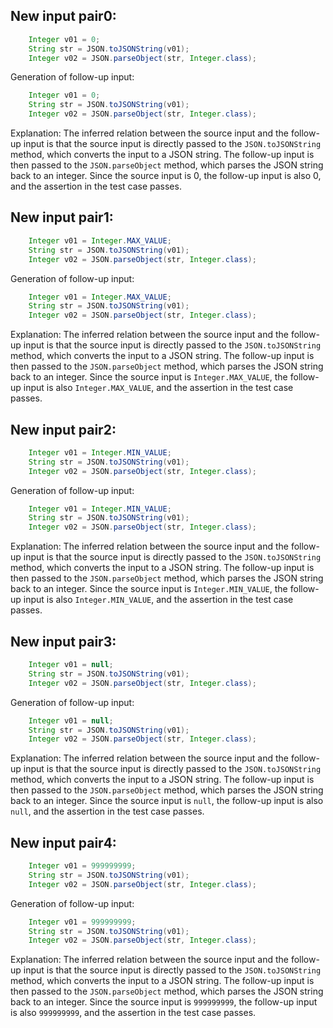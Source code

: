 ## New input pair0:
```java
    Integer v01 = 0;
    String str = JSON.toJSONString(v01);
    Integer v02 = JSON.parseObject(str, Integer.class);
```

Generation of follow-up input:
```java
    Integer v01 = 0;
    String str = JSON.toJSONString(v01);
    Integer v02 = JSON.parseObject(str, Integer.class);
```

Explanation:
The inferred relation between the source input and the follow-up input is that the source input is directly passed to the `JSON.toJSONString` method, which converts the input to a JSON string. The follow-up input is then passed to the `JSON.parseObject` method, which parses the JSON string back to an integer. Since the source input is 0, the follow-up input is also 0, and the assertion in the test case passes.

## New input pair1:
```java
    Integer v01 = Integer.MAX_VALUE;
    String str = JSON.toJSONString(v01);
    Integer v02 = JSON.parseObject(str, Integer.class);
```

Generation of follow-up input:
```java
    Integer v01 = Integer.MAX_VALUE;
    String str = JSON.toJSONString(v01);
    Integer v02 = JSON.parseObject(str, Integer.class);
```

Explanation:
The inferred relation between the source input and the follow-up input is that the source input is directly passed to the `JSON.toJSONString` method, which converts the input to a JSON string. The follow-up input is then passed to the `JSON.parseObject` method, which parses the JSON string back to an integer. Since the source input is `Integer.MAX_VALUE`, the follow-up input is also `Integer.MAX_VALUE`, and the assertion in the test case passes.

## New input pair2:
```java
    Integer v01 = Integer.MIN_VALUE;
    String str = JSON.toJSONString(v01);
    Integer v02 = JSON.parseObject(str, Integer.class);
```

Generation of follow-up input:
```java
    Integer v01 = Integer.MIN_VALUE;
    String str = JSON.toJSONString(v01);
    Integer v02 = JSON.parseObject(str, Integer.class);
```

Explanation:
The inferred relation between the source input and the follow-up input is that the source input is directly passed to the `JSON.toJSONString` method, which converts the input to a JSON string. The follow-up input is then passed to the `JSON.parseObject` method, which parses the JSON string back to an integer. Since the source input is `Integer.MIN_VALUE`, the follow-up input is also `Integer.MIN_VALUE`, and the assertion in the test case passes.

## New input pair3:
```java
    Integer v01 = null;
    String str = JSON.toJSONString(v01);
    Integer v02 = JSON.parseObject(str, Integer.class);
```

Generation of follow-up input:
```java
    Integer v01 = null;
    String str = JSON.toJSONString(v01);
    Integer v02 = JSON.parseObject(str, Integer.class);
```

Explanation:
The inferred relation between the source input and the follow-up input is that the source input is directly passed to the `JSON.toJSONString` method, which converts the input to a JSON string. The follow-up input is then passed to the `JSON.parseObject` method, which parses the JSON string back to an integer. Since the source input is `null`, the follow-up input is also `null`, and the assertion in the test case passes.

## New input pair4:
```java
    Integer v01 = 999999999;
    String str = JSON.toJSONString(v01);
    Integer v02 = JSON.parseObject(str, Integer.class);
```

Generation of follow-up input:
```java
    Integer v01 = 999999999;
    String str = JSON.toJSONString(v01);
    Integer v02 = JSON.parseObject(str, Integer.class);
```

Explanation:
The inferred relation between the source input and the follow-up input is that the source input is directly passed to the `JSON.toJSONString` method, which converts the input to a JSON string. The follow-up input is then passed to the `JSON.parseObject` method, which parses the JSON string back to an integer. Since the source input is `999999999`, the follow-up input is also `999999999`, and the assertion in the test case passes.
